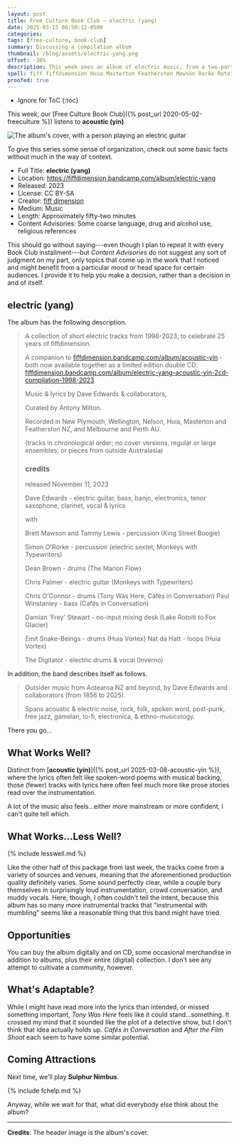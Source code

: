 ```yaml
---
layout: post
title: Free Culture Book Club — electric (yang)
date: 2025-03-15 06:50:12-0500
categories:
tags: [free-culture, book-club]
summary: Discussing a compilation album
thumbnail: /blog/assets/electric-yang.png
offset: -38%
description: This week sees an album of electric music, from a two-part set continued from last week.
spell: fiff fiffdimension Huia Masterton Featherston Mawson Rorke Rotoiti da Hatt Digitator Inverno Aotearoa ethno gamelan Sulphur
proofed: true
---
```


* Ignore for ToC
{:toc}

This week, our [Free Culture Book Club]({% post_url 2020-05-02-freeculture %}) listens to **acoustic (yin)**.

![The album's cover, with a person playing an electric guitar](/blog/assets/electric-yang.png "Consistent theming so far, if nothing else...")

To give this series some sense of organization, check out some basic facts without much in the way of context.

 * Full Title:  **electric (yang)**
 * Location:  <https://fiffdimension.bandcamp.com/album/electric-yang>
 * Released:  2023
 * License:  CC BY-SA
 * Creator:  [fiff dimension](https://fiffdimension.com/)
 * Medium:  Music
 * Length:  Approximately fifty-two minutes
 * Content Advisories:  Some coarse language, drug and alcohol use, religious references

This should go without saying---even though I plan to repeat it with every Book Club installment---but *Content Advisories* do not suggest any sort of judgment on my part, only topics that come up in the work that I noticed and might benefit from a particular mood or head space for certain audiences.  I provide it to help you make a decision, rather than a decision in and of itself.

## electric (yang)

The album has the following description.

 > A collection of short electric tracks from 1998-2023, to celebrate 25 years of fiffdimension.
 > 
 > A companion to [fiffdimension.bandcamp.com/album/acoustic-yin](https://fiffdimension.bandcamp.com/album/acoustic-yin) - both now available together as a limited edition double CD: [fiffdimension.bandcamp.com/album/electric-yang-acoustic-yin-2cd-compilation-1998-2023](https://fiffdimension.bandcamp.com/album/electric-yang-acoustic-yin-2cd-compilation-1998-2023)
 > 
 > Music & lyrics by Dave Edwards & collaborators,
 > 
 > Curated by Antony Milton.
 > 
 > Recorded in New Plymouth, Wellington, Nelson, Huia, Masterton and Featherston NZ,
 > and Melbourne and Perth AU.
 > 
 > (tracks in chronological order; no cover versions, regular or large ensembles, or pieces from outside Australasia)
 > 
 > ### credits
 > 
 > released November 11, 2023
 > 
 > Dave Edwards - electric guitar, bass, banjo, electronics, tenor saxophone, clarinet, vocal & lyrics
 > 
 > with
 > 
 > Brett Mawson and Tammy Lewis - percussion (King Street Boogie)
 > 
 > Simon O'Rorke - percussion (electric sextet, Monkeys with Typewriters)
 > 
 > Dean Brown - drums (The Marion Flow)
 > 
 > Chris Palmer - electric guitar (Monkeys with Typewriters)
 > 
 > Chris O'Connor - drums (Tony Was Here, Cafés in Conversation)
 > Paul Winstanley - bass (Cafés in Conversation)
 > 
 > Damian 'Frey' Stewart - no-input mixing desk (Lake Rotoiti to Fox Glacier)
 > 
 > Emit Snake-Beings - drums (Huia Vortex)
 > Nat da Hatt - loops (Huia Vortex)
 > 
 > The Digitator - electric drums & vocal (Inverno)

In addition, the band describes itself as follows.

 > Outsider music from Aotearoa NZ and beyond, by Dave Edwards and collaborators (from 1856 to 2025).
 >
 > Spans acoustic & electric noise, rock, folk, spoken word, post-punk, free jazz, gamelan, lo-fi, electronica, & ethno-musicology.

There you go...

## What Works Well?

Distinct from [**acoustic (yin)**]({% post_url 2025-03-08-acoustic-yin %}), where the lyrics often felt like spoken-word poems with musical backing, those (fewer) tracks with lyrics here often feel much more like prose stories read over the instrumentation.

A lot of the music also feels...either more mainstream or more confident, I can't quite tell which.

## What Works...Less Well?

{% include lesswell.md %}

Like the other half of this package from last week, the tracks come from a variety of sources and venues, meaning that the aforementioned production quality definitely varies.  Some sound perfectly clear, while a couple bury themselves in surprisingly loud instrumentation, crowd conversation, and muddy vocals.  Here, though, I often couldn't tell the intent, because this album has so many more instrumental tracks that "instrumental with mumbling" seems like a reasonable thing that this band might have tried.

## Opportunities

You can buy the album digitally and on CD, some occasional merchandise in addition to albums, plus their entire (digital) collection.  I don't see any attempt to cultivate a community, however.

## What's Adaptable?

While I might have read more into the lyrics than intended, or missed something important, *Tony Was Here* feels like it could stand...something.  It crossed my mind that it sounded like the plot of a detective show, but I don't think that idea actually holds up.  *Cafés in Conversation* and *After the Film Shoot* each seem to have some similar potential.

## Coming Attractions

Next time, we'll play **Sulphur Nimbus**.

{% include fchelp.md %}

Anyway, while we wait for that, what did everybody else think about the album?

* * *

**Credits**:  The header image is the album's cover.
